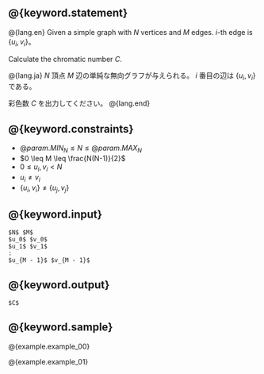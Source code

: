 ## @{keyword.statement}

@{lang.en}
Given a simple graph with $N$ vertices and $M$ edges. $i$-th edge is $\{u_i, v_i\}$。

Calculate the chromatic number $C$.

@{lang.ja}
$N$ 頂点 $M$ 辺の単純な無向グラフが与えられる。 $i$ 番目の辺は $\{u_i, v_i\}$である。

彩色数 $C$ を出力してください。
@{lang.end}

## @{keyword.constraints}

- $@{param.MIN_N} \leq N \leq @{param.MAX_N}$
- $0 \leq M \leq \frac{N(N-1)}{2}$
- $0 \leq u_i, v_i < N$
- $u_i \neq v_i$
- $\{u_i, v_i\} \neq \{u_j, v_j\}$

## @{keyword.input}

~~~
$N$ $M$
$u_0$ $v_0$
$u_1$ $v_1$
:
$u_{M - 1}$ $v_{M - 1}$
~~~

## @{keyword.output}

~~~
$C$
~~~

## @{keyword.sample}

@{example.example_00}

@{example.example_01}
